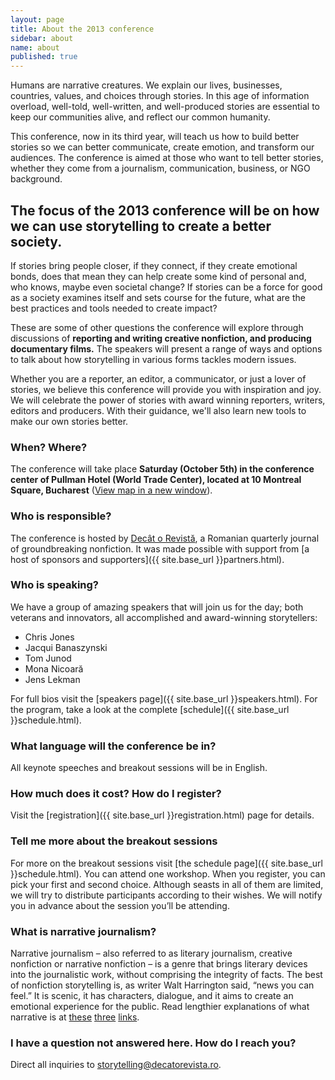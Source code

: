 ```yaml
---
layout: page
title: About the 2013 conference
sidebar: about
name: about
published: true
---
```


Humans are narrative creatures. We explain our lives, businesses, countries, values, and choices through stories. In this age of information overload, well-told, well-written, and well-produced stories are essential to keep our communities alive, and reflect our common humanity.

This conference, now in its third year, will teach us how to build better stories so we can better communicate, create emotion, and transform our audiences. The conference is aimed at those who want to tell better stories, whether they come from a journalism, communication, business, or NGO background.

## The focus of the 2013 conference will be on how we can use storytelling to create a better society.

If stories bring people closer, if they connect, if they create emotional bonds, does that mean they can help create some kind of personal and, who knows, maybe even societal change? If stories can be a force for good as a society examines itself and sets course for the future, what are the best practices and tools needed to create impact?

These are some of other questions the conference will explore through discussions of **reporting and writing creative nonfiction, and producing documentary films.** The speakers will present a range of ways and options to talk about how storytelling in various forms tackles modern issues.

Whether you are a reporter, an editor, a communicator, or just a lover of stories, we believe this conference will provide you with inspiration and joy. We will celebrate the power of stories with award winning reporters, writers, editors and producers. With their guidance, we'll also learn new tools to make our own stories better.

### When? Where?

The conference will take place **Saturday (October 5th) in the conference center of Pullman Hotel (World Trade Center), located at 10 Montreal Square, Bucharest** ([View map in a new window](#)). 

### Who is responsible?

The conference is hosted by [Decât o Revistă](http://www.decatorevista.ro), a Romanian quarterly journal of groundbreaking nonfiction. It was made possible with support from [a host of sponsors and supporters]({{ site.base_url }}partners.html).

### Who is speaking?

We have a group of amazing speakers that will join us for the day; both veterans and innovators, all accomplished and award-winning storytellers:

- Chris Jones
- Jacqui Banaszynski
- Tom Junod
- Mona Nicoară
- Jens Lekman

For full bios visit the [speakers page]({{ site.base_url }}speakers.html). For the program, take a look at the complete [schedule]({{ site.base_url }}schedule.html).

### What language will the conference be in?

All keynote speeches and breakout sessions will be in English.

### How much does it cost? How do I register?

Visit the [registration]({{ site.base_url }}registration.html) page for details.

### Tell me more about the breakout sessions

For more on the breakout sessions visit [the schedule page]({{ site.base_url }}schedule.html). You can attend one workshop. When you register, you can pick your first and second choice. Although seasts in all of them are limited, we will try to distribute participants according to their wishes. We will notify you in advance about the session you’ll be attending. 

### What is narrative journalism?

Narrative journalism – also referred to as literary journalism, creative nonfiction or narrative nonfiction – is a genre that brings literary devices into the journalistic work, without comprising the integrity of facts. The best of nonfiction storytelling is, as writer Walt Harrington said, “news you can feel.” It is scenic, it has characters, dialogue, and it aims to create an emotional experience for the public. Read lengthier explanations of what narrative is at [these](http://www.niemanstoryboard.org/1997/03/28/a-writers-essay-seeking-the-extraordinary-in-the-ordinary-2/) [three](http://www.niemanstoryboard.org/1995/01/01/breakable-rules-for-literary-journalists/) [links](http://www.creativenonfiction.org/thejournal/articles/issue06/06editor.htm).

### I have a question not answered here. How do I reach you?

Direct all inquiries to [storytelling@decatorevista.ro](mailto:storytelling@decatorevista.ro).
